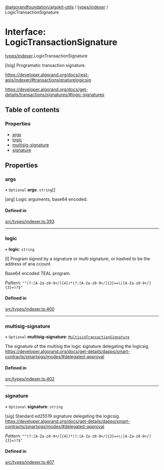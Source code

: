 [@algorandfoundation/algokit-utils](../README.md) / [types/indexer](../modules/types_indexer.md) / LogicTransactionSignature

# Interface: LogicTransactionSignature

[types/indexer](../modules/types_indexer.md).LogicTransactionSignature

[lsig] Programatic transaction signature.

https://developer.algorand.org/docs/rest-apis/indexer/#transactionsignaturelogicsig

https://developer.algorand.org/docs/get-details/transactions/signatures/#logic-signatures

## Table of contents

### Properties

- [args](types_indexer.LogicTransactionSignature.md#args)
- [logic](types_indexer.LogicTransactionSignature.md#logic)
- [multisig-signature](types_indexer.LogicTransactionSignature.md#multisig-signature)
- [signature](types_indexer.LogicTransactionSignature.md#signature)

## Properties

### args

• `Optional` **args**: `string`[]

[arg] Logic arguments, base64 encoded.

#### Defined in

[src/types/indexer.ts:393](https://github.com/algorandfoundation/algokit-utils-ts/blob/main/src/types/indexer.ts#L393)

___

### logic

• **logic**: `string`

[l] Program signed by a signature or multi signature, or hashed to be the address of ana ccount.

Base64 encoded TEAL program.

*Pattern:* `"^(?:[A-Za-z0-9+/]{4})*(?:[A-Za-z0-9+/]{2}==\|[A-Za-z0-9+/]{3}=)?$"`

#### Defined in

[src/types/indexer.ts:400](https://github.com/algorandfoundation/algokit-utils-ts/blob/main/src/types/indexer.ts#L400)

___

### multisig-signature

• `Optional` **multisig-signature**: [`MultisigTransactionSignature`](types_indexer.MultisigTransactionSignature.md)

The signature of the multisig the logic signature delegating the logicsig. https://developer.algorand.org/docs/get-details/dapps/smart-contracts/smartsigs/modes/#delegated-approval

#### Defined in

[src/types/indexer.ts:402](https://github.com/algorandfoundation/algokit-utils-ts/blob/main/src/types/indexer.ts#L402)

___

### signature

• `Optional` **signature**: `string`

[sig] Standard ed25519 signature delegating the logicsig. https://developer.algorand.org/docs/get-details/dapps/smart-contracts/smartsigs/modes/#delegated-approval

*Pattern:* `"^(?:[A-Za-z0-9+/]{4})*(?:[A-Za-z0-9+/]{2}==\|[A-Za-z0-9+/]{3}=)?$"`

#### Defined in

[src/types/indexer.ts:407](https://github.com/algorandfoundation/algokit-utils-ts/blob/main/src/types/indexer.ts#L407)
